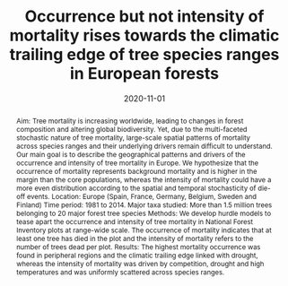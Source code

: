 ---
# Documentation: https://sourcethemes.com/academic/docs/managing-content/

title: 'Occurrence but not intensity of mortality rises towards the climatic trailing edge of tree species ranges in European forests'
subtitle: ''
summary: ''
authors:
- admin
- Ruiz-Benito Paloma
- Ratcliffe Sophia
- Fréjaville Thibaut
- Archambeau Juliette
- Porte Annabel J.
- Zavala Miguel A.
- Dahlgren Jonas
- Lehtonen Aleksi
- Benito Garzón Marta
tags: []
categories: []
date: '2020-11-01'
#lastmod: 2020-10-05T14:41:27+02:00
featured: false
draft: false

# Featured image
# To use, add an image named `featured.jpg/png` to your page's folder.
# Focal points: Smart, Center, TopLeft, Top, TopRight, Left, Right, BottomLeft, Bottom, BottomRight.
image:
  caption: ''
  focal_point: ''
  preview_only: false

# Projects (optional).
#   Associate this post with one or more of your projects.
#   Simply enter your project's folder or file name without extension.
#   E.g. `projects = ["internal-project"]` references `content/project/deep-learning/index.md`.
#   Otherwise, set `projects = []`.
projects: []
#publishDate: '2020-10-05T12:41:22.133740Z'
# Publication type.
# Legend: 0 = Uncategorized; 1 = Conference paper; 2 = Journal article;
# 3 = Preprint / Working Paper; 4 = Report; 5 = Book; 6 = Book section;
# 7 = Thesis; 8 = Patent
publication_types:
- '3'
abstract: 'Aim: Tree mortality is increasing worldwide, leading to changes in forest composition and altering
global biodiversity. Yet, due to the multi-faceted stochastic nature of tree mortality, large-scale spatial patterns of mortality across species ranges and their underlying drivers remain difficult to understand.
Our main goal is to describe the geographical patterns and drivers of the occurrence and intensity of tree mortality in Europe. We hypothesize that the occurrence of mortality represents background mortality and is higher in the margin than the core populations, whereas the intensity of mortality could have a more even distribution according to the spatial and temporal stochasticity of die-off
events.

Location: Europe (Spain, France, Germany, Belgium, Sweden and Finland)
Time period: 1981 to 2014.
Major taxa studied: More than 1.5 million trees belonging to 20 major forest tree species
Methods: We develop hurdle models to tease apart the occurrence and intensity of tree mortality in National Forest Inventory plots at range-wide scale. The occurrence of mortality indicates that at least one tree has died in the plot and the intensity of mortality refers to the number of trees dead per plot.

Results: The highest mortality occurrence was found in peripheral regions and the climatic trailing edge linked with drought, whereas the intensity of mortality was driven by competition, drought and high temperatures and was uniformly scattered across species ranges.'
publication: '*biorxiv*'
#url_pdf: ''
doi: 10.1101/2020.10.30.362087
---